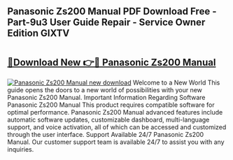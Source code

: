 ## Panasonic Zs200 Manual PDF Download Free - Part-9u3 User Guide Repair - Service Owner Edition GIXTV

# <h2><a href="http://cf20494.oget.top/?id=Panasonic+Zs200+Manual">🔗Download New 👉🔴 Panasonic Zs200 Manual</a></h2>

[![Panasonic Zs200 Manual new download](https://i.imgur.com/5g1atiW.png)](http://cf20494.oget.top/?id=Panasonic+Zs200+Manual)
Welcome to a New World This guide opens the doors to a new world of possibilities with your new Panasonic Zs200 Manual. Important Information Regarding Software Panasonic Zs200 Manual This product requires compatible software for optimal performance. Panasonic Zs200 Manual advanced features include automatic software updates, customizable dashboard, multi-language support, and voice activation, all of which can be accessed and customized through the user interface. Support Available 24/7 Panasonic Zs200 Manual. Our customer support team is available 24/7 to assist you with any inquiries.
